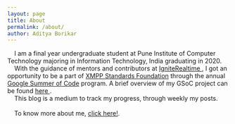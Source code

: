 ```yaml
---
layout: page
title: About
permalink: /about/
author: Aditya Borikar
---
```


&nbsp;&nbsp;&nbsp;&nbsp;I am a final year undergraduate student at Pune Institute of Computer Technology majoring in Information Technology, India graduating in 2020.
<br>
&nbsp;&nbsp;&nbsp;&nbsp;With the guidance of mentors and contributors at <a href="https://www.igniterealtime.org/"> IgniteRealtime </a>, I got an opportunity to be a part of <a href="https://xmpp.org/about/xmpp-standards-foundation.html">XMPP Standards Foundation<a href=""></a> through the annual <a href="https://summerofcode.withgoogle.com/">Google Summer of Code</a> program. A brief overview of my GSoC project can be found <a href="https://summerofcode.withgoogle.com/projects/#4611553850032128"> here </a>.
<br>
&nbsp;&nbsp;&nbsp;&nbsp;This blog is a medium to track my progress, through weekly my posts.
<br> <br>
&nbsp;&nbsp;&nbsp;&nbsp;To know more about me, <a href="https://adiaholic.github.io/">click here!</a>.
